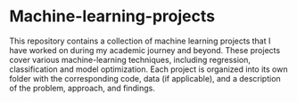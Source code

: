 # Machine-learning-projects

This repository contains a collection of machine learning projects that I have worked on during my academic journey and beyond. These projects cover various machine-learning techniques, including regression, classification and model optimization. Each project is organized into its own folder with the corresponding code, data (if applicable), and a description of the problem, approach, and findings.
